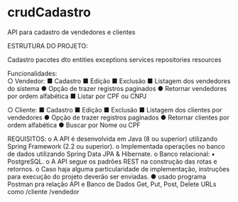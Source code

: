 # crudCadastro
API para cadastro de vendedores e clientes

ESTRUTURA DO PROJETO:

Cadastro
 pacotes
    dto
    entities
    exceptions
    services
    repositories
    resources
    
Funcionalidades:   
○ Vendedor:
■ Cadastro
■ Edição
■ Exclusão
■ Listagem dos vendedores do sistema
● Opção de trazer registros paginados
● Retornar vendedores por ordem alfabética
■ Listar por CPF ou CNPJ

○ Cliente:
■ Cadastro
■ Edição
■ Exclusão
■ Listagem dos clientes por vendedores
● Opção de trazer registros paginados
● Retornar clientes por ordem alfabética
● Buscar por Nome ou CPF

REQUISITOS:
o A API é desenvolvida em Java (8 ou superior) utilizando Spring Framework (2.2 ou superior).
o Implementada operações no banco de dados utilizando Spring Data JPA & Hibernate.
o Banco relacional:
▪ PostgreSQL.
o A API segue os padrões REST na construção das rotas e retornos.
o Caso haja alguma particularidade de implementação, instruções para execução do projeto deverão ser enviadas.
	● usado programa Postman pra relação API e Banco de Dados
	Get, Put, Post, Delete
	URLs como /cliente
		  /vendedor
